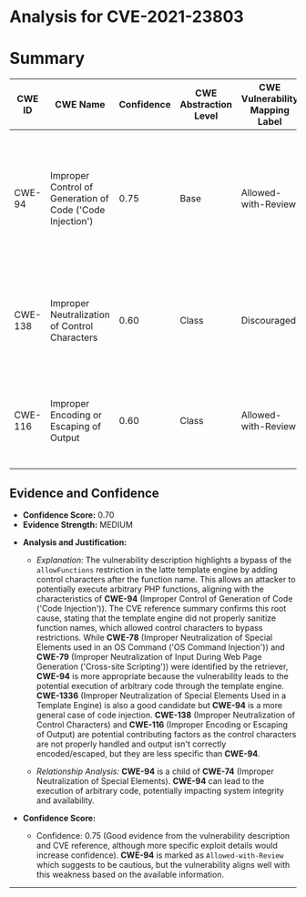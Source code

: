# Analysis for CVE-2021-23803

# Summary
| CWE ID | CWE Name | Confidence | CWE Abstraction Level | CWE Vulnerability Mapping Label | CWE-Vulnerability Mapping Notes |
|---|---|---|---|---|---|
| CWE-94 | Improper Control of Generation of Code ('Code Injection') | 0.75 | Base | Allowed-with-Review | Primary CWE: The vulnerability allows bypassing `allowFunctions` restrictions by adding control characters, leading to potential code injection. |
| CWE-138 | Improper Neutralization of Control Characters | 0.60 | Class | Discouraged | Secondary Candidate: The vulnerability involves improper handling of control characters. |
| CWE-116 | Improper Encoding or Escaping of Output | 0.60 | Class | Allowed-with-Review | Secondary Candidate: The vulnerability involves encoding or escaping issues. |

## Evidence and Confidence

*   **Confidence Score:** 0.70
*   **Evidence Strength:** MEDIUM

- **Analysis and Justification:**  
  - *Explanation:* The vulnerability description highlights a bypass of the `allowFunctions` restriction in the latte template engine by adding control characters after the function name. This allows an attacker to potentially execute arbitrary PHP functions, aligning with the characteristics of **CWE-94** (Improper Control of Generation of Code ('Code Injection')). The CVE reference summary confirms this root cause, stating that the template engine did not properly sanitize function names, which allowed control characters to bypass restrictions. While **CWE-78** (Improper Neutralization of Special Elements used in an OS Command ('OS Command Injection')) and **CWE-79** (Improper Neutralization of Input During Web Page Generation ('Cross-site Scripting')) were identified by the retriever, **CWE-94** is more appropriate because the vulnerability leads to the potential execution of arbitrary code through the template engine. **CWE-1336** (Improper Neutralization of Special Elements Used in a Template Engine) is also a good candidate but **CWE-94** is a more general case of code injection. **CWE-138** (Improper Neutralization of Control Characters) and **CWE-116** (Improper Encoding or Escaping of Output) are potential contributing factors as the control characters are not properly handled and output isn't correctly encoded/escaped, but they are less specific than **CWE-94**.
  
  - *Relationship Analysis:* **CWE-94** is a child of **CWE-74** (Improper Neutralization of Special Elements). **CWE-94** can lead to the execution of arbitrary code, potentially impacting system integrity and availability.

- **Confidence Score:**  
  - Confidence: 0.75 (Good evidence from the vulnerability description and CVE reference, although more specific exploit details would increase confidence). **CWE-94** is marked as `Allowed-with-Review` which suggests to be cautious, but the vulnerability aligns well with this weakness based on the available information.
---